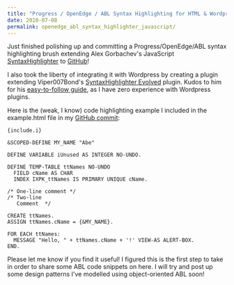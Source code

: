 ```yaml
---
title: "Progress / OpenEdge / ABL Syntax Highlighting for HTML & Wordpress"
date: 2010-07-08
permalink: openedge_abl_syntax_highlighter_javascript/
---
```


[GitHub]: http://github.com/abevoelker/SyntaxHighlighter-Progress-OpenEdge-ABL-Brush

Just finished polishing up and committing a Progress/OpenEdge/ABL syntax
highlighting brush extending Alex Gorbachev's JavaScript
[SyntaxHighlighter](http://alexgorbatchev.com/SyntaxHighlighter/) to [GitHub][]!

I also took the liberty of integrating it with Wordpress by creating a plugin
extending Viper007Bond's
[SyntaxHighlighter Evolved](http://www.viper007bond.com/wordpress-plugins/syntaxhighlighter/)
plugin. Kudos to him for his
[easy-to-follow guide](http://www.viper007bond.com/wordpress-plugins/syntaxhighlighter/adding-a-new-brush-language/),
as I have zero experience with Wordpress plugins.

Here is the (weak, I know) code highlighting example I included in the
example.html file in my
[GitHub commit][GitHub]:

```openedge
{include.i}

&SCOPED-DEFINE MY_NAME "Abe"

DEFINE VARIABLE iUnused AS INTEGER NO-UNDO.

DEFINE TEMP-TABLE ttNames NO-UNDO
  FIELD cName AS CHAR
  INDEX IXPK_ttNames IS PRIMARY UNIQUE cName.

/* One-line comment */
/* Two-line
   Comment  */

CREATE ttNames.
ASSIGN ttNames.cName = {&MY_NAME}.

FOR EACH ttNames:
  MESSAGE "Hello, " + ttNames.cName + '!' VIEW-AS ALERT-BOX.
END.
```

Please let me know if you find it useful!  I figured this is the first step
to take in order to share some ABL code snippets on here. I will try and post
up some design patterns I've modelled using object-oriented ABL soon!
